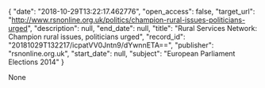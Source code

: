 {
  "date": "2018-10-29T13:22:17.462776", 
  "open_access": false, 
  "target_url": "http://www.rsnonline.org.uk/politics/champion-rural-issues-politicians-urged", 
  "description": null, 
  "end_date": null, 
  "title": "Rural Services Network: Champion rural issues, politicians urged", 
  "record_id": "20181029T132217/icpatVV0Jntn9/dYwnnETA==", 
  "publisher": "rsnonline.org.uk", 
  "start_date": null, 
  "subject": "European Parliament Elections 2014"
}

None